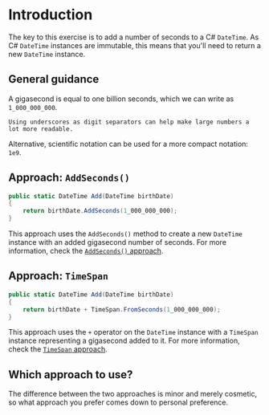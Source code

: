 # Introduction

The key to this exercise is to add a number of seconds to a C# `DateTime`.
As C# `DateTime` instances are immutable, this means that you'll need to return a new `DateTime` instance.

## General guidance

A gigasecond is equal to one billion seconds, which we can write as `1_000_000_000`.

```exercism/note
Using underscores as digit separators can help make large numbers a lot more readable.
```

Alternative, scientific notation can be used for a more compact notation: `1e9`.

## Approach: `AddSeconds()`

```csharp
public static DateTime Add(DateTime birthDate)
{
    return birthDate.AddSeconds(1_000_000_000);
}
```

This approach uses the `AddSeconds()` method to create a new `DateTime` instance with an added gigasecond number of seconds.
For more information, check the [`AddSeconds()` approach][approach-add-seconds].

## Approach: `TimeSpan`

```csharp
public static DateTime Add(DateTime birthDate)
{
    return birthDate + TimeSpan.FromSeconds(1_000_000_000);
}
```

This approach uses the `+` operator on the `DateTime` instance with a `TimeSpan` instance representing a gigasecond added to it.
For more information, check the [`TimeSpan` approach][approach-time-span].

## Which approach to use?

The difference between the two approaches is minor and merely cosmetic, so what approach you prefer comes down to personal preference.

[approach-add-seconds]: https://exercism.org/tracks/csharp/exercises/gigasecond/approaches/add-seconds
[approach-time-span]: https://exercism.org/tracks/csharp/exercises/gigasecond/approaches/time-span
